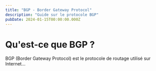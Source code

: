 ```yaml
---
title: "BGP - Border Gateway Protocol"
description: "Guide sur le protocole BGP"
pubDate: 2024-01-15T00:00:00.000Z
---
```

# Qu'est-ce que BGP ?

BGP (Border Gateway Protocol) est le protocole de routage utilisé sur Internet...

